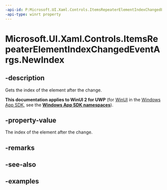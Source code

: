 ```yaml
---
-api-id: P:Microsoft.UI.Xaml.Controls.ItemsRepeaterElementIndexChangedEventArgs.NewIndex
-api-type: winrt property
---
```


# Microsoft.UI.Xaml.Controls.ItemsRepeaterElementIndexChangedEventArgs.NewIndex

<!--
public int NewIndex { get; }
-->

## -description

Gets the index of the element after the change.

**This documentation applies to WinUI 2 for UWP** (for [WinUI](/windows/apps/winui/winui3/) in the [Windows App SDK](/windows/apps/windows-app-sdk/), see the **[Windows App SDK namespaces](/windows/windows-app-sdk/api/winrt/)**).

## -property-value

The index of the element after the change.

## -remarks

## -see-also

## -examples

